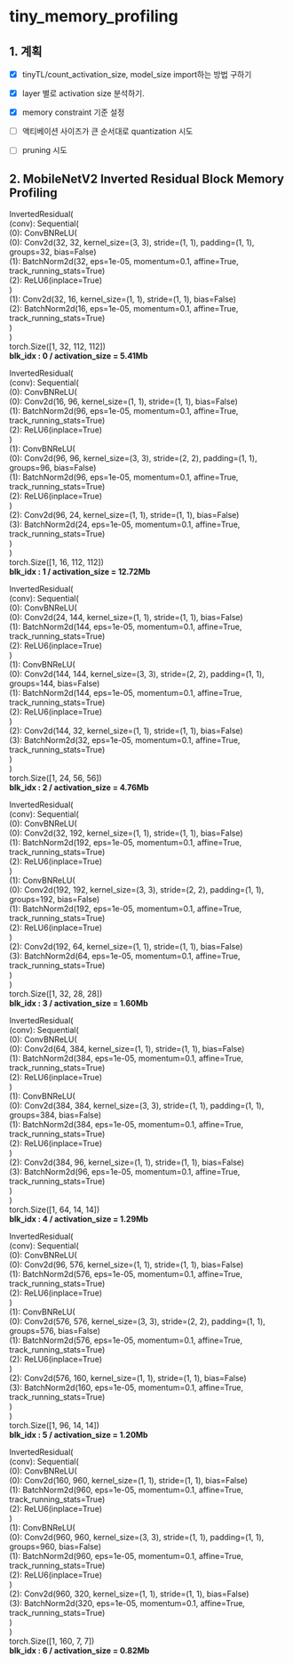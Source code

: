 # tiny_memory_profiling


## 1. 계획
- [x]  tinyTL/count_activation_size, model_size import하는 방법 구하기
- [x]  layer 별로 activation size 분석하기.
- [x]  memory constraint 기준 설정
- [ ]  액티베이션 사이즈가 큰 순서대로 quantization 시도
- [ ]  pruning 시도


## 2. MobileNetV2 Inverted Residual Block Memory Profiling

InvertedResidual(  
  (conv): Sequential(  
    (0): ConvBNReLU(  
      (0): Conv2d(32, 32, kernel_size=(3, 3), stride=(1, 1), padding=(1, 1), groups=32, bias=False)  
      (1): BatchNorm2d(32, eps=1e-05, momentum=0.1, affine=True, track_running_stats=True)  
      (2): ReLU6(inplace=True)  
    )  
    (1): Conv2d(32, 16, kernel_size=(1, 1), stride=(1, 1), bias=False)  
    (2): BatchNorm2d(16, eps=1e-05, momentum=0.1, affine=True, track_running_stats=True)  
  )  
)  
torch.Size([1, 32, 112, 112])  
**blk_idx : 0 / activation_size =  5.41Mb**   

InvertedResidual(  
  (conv): Sequential(  
    (0): ConvBNReLU(  
      (0): Conv2d(16, 96, kernel_size=(1, 1), stride=(1, 1), bias=False)  
      (1): BatchNorm2d(96, eps=1e-05, momentum=0.1, affine=True, track_running_stats=True)  
      (2): ReLU6(inplace=True)  
    )  
    (1): ConvBNReLU(  
      (0): Conv2d(96, 96, kernel_size=(3, 3), stride=(2, 2), padding=(1, 1), groups=96, bias=False)  
      (1): BatchNorm2d(96, eps=1e-05, momentum=0.1, affine=True, track_running_stats=True)  
      (2): ReLU6(inplace=True)  
    )  
    (2): Conv2d(96, 24, kernel_size=(1, 1), stride=(1, 1), bias=False)  
    (3): BatchNorm2d(24, eps=1e-05, momentum=0.1, affine=True, track_running_stats=True)  
  )  
)  
torch.Size([1, 16, 112, 112])  
**blk_idx : 1 / activation_size =  12.72Mb**   

InvertedResidual(  
  (conv): Sequential(  
    (0): ConvBNReLU(  
      (0): Conv2d(24, 144, kernel_size=(1, 1), stride=(1, 1), bias=False)  
      (1): BatchNorm2d(144, eps=1e-05, momentum=0.1, affine=True, track_running_stats=True)  
      (2): ReLU6(inplace=True)  
    )  
    (1): ConvBNReLU(  
      (0): Conv2d(144, 144, kernel_size=(3, 3), stride=(2, 2), padding=(1, 1), groups=144, bias=False)  
      (1): BatchNorm2d(144, eps=1e-05, momentum=0.1, affine=True, track_running_stats=True)  
      (2): ReLU6(inplace=True)   
    )  
    (2): Conv2d(144, 32, kernel_size=(1, 1), stride=(1, 1), bias=False)  
    (3): BatchNorm2d(32, eps=1e-05, momentum=0.1, affine=True, track_running_stats=True)  
  )  
)  
torch.Size([1, 24, 56, 56])  
**blk_idx : 2 / activation_size =  4.76Mb**   

InvertedResidual(  
  (conv): Sequential(    
    (0): ConvBNReLU(  
      (0): Conv2d(32, 192, kernel_size=(1, 1), stride=(1, 1), bias=False)  
      (1): BatchNorm2d(192, eps=1e-05, momentum=0.1, affine=True, track_running_stats=True)  
      (2): ReLU6(inplace=True)  
    )  
    (1): ConvBNReLU(  
      (0): Conv2d(192, 192, kernel_size=(3, 3), stride=(2, 2), padding=(1, 1), groups=192, bias=False)  
      (1): BatchNorm2d(192, eps=1e-05, momentum=0.1, affine=True, track_running_stats=True)  
      (2): ReLU6(inplace=True)  
    )  
    (2): Conv2d(192, 64, kernel_size=(1, 1), stride=(1, 1), bias=False)  
    (3): BatchNorm2d(64, eps=1e-05, momentum=0.1, affine=True, track_running_stats=True)  
  )  
)  
torch.Size([1, 32, 28, 28])  
**blk_idx : 3 / activation_size =  1.60Mb**   
  
InvertedResidual(  
  (conv): Sequential(  
    (0): ConvBNReLU(  
      (0): Conv2d(64, 384, kernel_size=(1, 1), stride=(1, 1), bias=False)  
      (1): BatchNorm2d(384, eps=1e-05, momentum=0.1, affine=True, track_running_stats=True)  
      (2): ReLU6(inplace=True)  
    )  
    (1): ConvBNReLU(  
      (0): Conv2d(384, 384, kernel_size=(3, 3), stride=(1, 1), padding=(1, 1), groups=384, bias=False)  
      (1): BatchNorm2d(384, eps=1e-05, momentum=0.1, affine=True, track_running_stats=True)  
      (2): ReLU6(inplace=True)  
    )  
    (2): Conv2d(384, 96, kernel_size=(1, 1), stride=(1, 1), bias=False)  
    (3): BatchNorm2d(96, eps=1e-05, momentum=0.1, affine=True, track_running_stats=True)  
  )  
)  
torch.Size([1, 64, 14, 14])  
**blk_idx : 4 / activation_size =  1.29Mb**   
  
InvertedResidual(  
  (conv): Sequential(  
    (0): ConvBNReLU(  
      (0): Conv2d(96, 576, kernel_size=(1, 1), stride=(1, 1), bias=False)  
      (1): BatchNorm2d(576, eps=1e-05, momentum=0.1, affine=True, track_running_stats=True)  
      (2): ReLU6(inplace=True)  
    )  
    (1): ConvBNReLU(  
      (0): Conv2d(576, 576, kernel_size=(3, 3), stride=(2, 2), padding=(1, 1), groups=576, bias=False)  
      (1): BatchNorm2d(576, eps=1e-05, momentum=0.1, affine=True, track_running_stats=True)  
      (2): ReLU6(inplace=True)  
    )  
    (2): Conv2d(576, 160, kernel_size=(1, 1), stride=(1, 1), bias=False)  
    (3): BatchNorm2d(160, eps=1e-05, momentum=0.1, affine=True, track_running_stats=True)  
  )  
)  
torch.Size([1, 96, 14, 14])   
**blk_idx : 5 / activation_size =  1.20Mb** 

InvertedResidual(  
  (conv): Sequential(  
    (0): ConvBNReLU(  
      (0): Conv2d(160, 960, kernel_size=(1, 1), stride=(1, 1), bias=False)  
      (1): BatchNorm2d(960, eps=1e-05, momentum=0.1, affine=True, track_running_stats=True)  
      (2): ReLU6(inplace=True)  
    )  
    (1): ConvBNReLU(   
      (0): Conv2d(960, 960, kernel_size=(3, 3), stride=(1, 1), padding=(1, 1), groups=960, bias=False)  
      (1): BatchNorm2d(960, eps=1e-05, momentum=0.1, affine=True, track_running_stats=True)  
      (2): ReLU6(inplace=True)  
    )  
    (2): Conv2d(960, 320, kernel_size=(1, 1), stride=(1, 1), bias=False)  
    (3): BatchNorm2d(320, eps=1e-05, momentum=0.1, affine=True, track_running_stats=True)  
  )  
)  
torch.Size([1, 160, 7, 7])  
**blk_idx : 6 / activation_size =  0.82Mb**   
